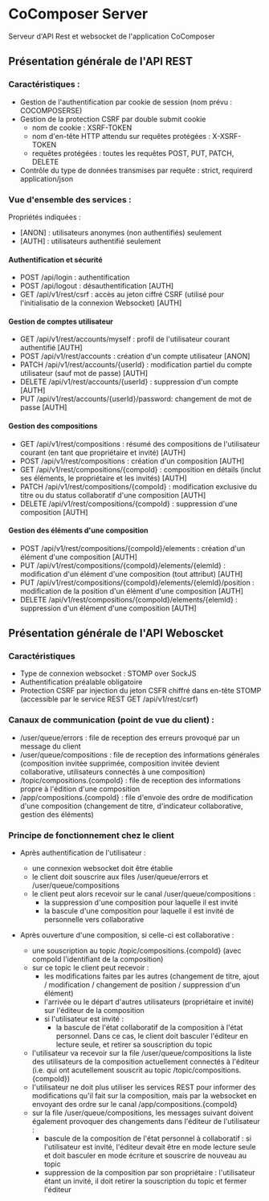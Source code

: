 # CoComposer Server
Serveur d'API Rest et websocket de l'application CoComposer

## Présentation générale de l'API REST

### Caractéristiques :

- Gestion de l'authentification par cookie de session (nom prévu : COCOMPOSERSE)
- Gestion de la protection CSRF par double submit cookie 
  - nom de cookie : XSRF-TOKEN
  - nom d'en-tête HTTP attendu sur requêtes protégées : X-XSRF-TOKEN
  - requêtes protégées : toutes les requêtes POST, PUT, PATCH, DELETE
- Contrôle du type de données transmises par requête : strict, requirerd application/json

### Vue d'ensemble des services :

Propriétés indiquées :

- [ANON] : utilisateurs anonymes (non authentifiés) seulement
- [AUTH] : utilisateurs authentifié seulement

#### Authentification et sécurité

- POST /api/login : authentification
- POST /api/logout : désauthentification [AUTH]
- GET /api/v1/rest/csrf : accès au jeton ciffré CSRF (utilisé pour l'initialisatio de la connexion Websocket) [AUTH]

#### Gestion de comptes utilisateur

- GET /api/v1/rest/accounts/myself : profil de l'utilisateur courant authentifié [AUTH]
- POST /api/v1/rest/accounts : création d'un compte utilisateur [ANON]
- PATCH /api/v1/rest/accounts/{userId} : modification partiel du compte utilisateur (sauf mot de passe) [AUTH]
- DELETE /api/v1/rest/accounts/{userId} : suppression d'un compte [AUTH]
- PUT /api/v1/rest/accounts/{userId}/password: changement de mot de passe [AUTH]

#### Gestion des compositions

- GET /api/v1/rest/compositions : résumé des compositions de l'utilisateur courant (en tant que propriétaire et invité) [AUTH]
- POST /api/v1/rest/compositions : création d'un composition [AUTH]
- GET /api/v1/rest/compositions/{compoId} : composition en détails (inclut ses éléments, le propriétaire et les invités) [AUTH]
- PATCH /api/v1/rest/compositions/{compoId} : modification exclusive du titre ou du status collaboratif d'une composition [AUTH]
- DELETE /api/v1/rest/compositions/{compoId} : suppression d'une composition [AUTH]

#### Gestion des éléments d'une composition
- POST /api/v1/rest/compositions/{compoId}/elements : création d'un élément d'une composition [AUTH]
- PUT /api/v1/rest/compositions/{compoId}/elements/{elemId} : modification d'un élément d'une composition (tout attribut) [AUTH]
- PUT /api/v1/rest/compositions/{compoId}/elements/{elemId}/position : modification de la position d'un élément d'une composition [AUTH]
- DELETE /api/v1/rest/compositions/{compoId}/elements/{elemId} : suppression d'un élément d'une composition [AUTH]

## Présentation générale de l'API Weboscket

### Caractéristiques

- Type de connexion websocket : STOMP over SockJS
- Authentification préalable obligatoire
- Protection CSRF par injection du jeton CSFR chiffré dans en-tête STOMP (accessible par le service REST GET /api/v1/rest/csrf)

### Canaux de communication (point de vue du client) :

- /user/queue/errors : file de reception des erreurs provoqué par un message du client
- /user/queue/compositions : file de reception des informations générales (composition invitée supprimée, composition invitée devient collaborative, utilisateurs connectés à une composition)
- /topic/compositions.{compoId} : file de reception des informations propre à l'édition d'une composition
- /app/compositions.{compoId} : file d'envoie des ordre de modification d'une composition (changement de titre, d'indicateur collaborative, gestion des éléments)

### Principe de fonctionnement chez le client

- Après authentification de l'utilisateur :
  - une connexion websocket doit être établie
  - le client doit souscrire aux files /user/queue/errors et /user/queue/compositions
  - le client peut alors recevoir sur le canal /user/queue/compositions :
    - la suppression d'une composition pour laquelle il est invité
    - la bascule d'une composition pour laquelle il est invité de personnelle vers collaborative

- Après ouverture d'une composition, si celle-ci est collaborative :
  - une souscription au topic /topic/compositions.{compoId} (avec compoId l'identifiant de la composition)
  - sur ce topic le client peut recevoir :
    - les modifications faites par les autres (changement de titre, ajout / modification / changement de position / suppression d'un élément)
    - l'arrivée ou le départ d'autres utilisateurs (propriétaire et invité) sur l'éditeur de la composition
    - si l'utilisateur est invité :
      - la bascule de l'état collaboratif de la composition à l'état personnel. Dans ce cas, le client doit basculer l'éditeur en lecture seule, et retirer sa souscription du topic
  - l'utilisateur va recevoir sur la file /user/queue/compositions la liste des utilisateurs de la composition actuellement connectés à l'éditeur (i.e. qui ont acutellement souscrit au topic /topic/compositions.{compoId})
  - l'utilisateur ne doit plus utiliser les services REST pour informer des modifications qu'il fait sur la composition, mais par la websocket en envoyant des ordre sur le canal /app/compositions.{compoId}
  - sur la file /user/queue/compositions, les messages suivant doivent également provoquer des changements dans l'éditeur de l'utilisateur :
    - bascule de la composition de l'état personnel à collaboratif : si l'utilisateur est invité, l'éditeur devait être en mode lecture seule et doit basculer en mode écriture et souscrire de nouveau au topic
    - suppression de la composition par son propriétaire : l'utilisateur étant un invité, il doit retirer la souscription du topic et fermer l'éditeur


  




